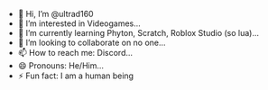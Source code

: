 - 👋 Hi, I’m @ultrad160
- 👀 I’m interested in Videogames...
- 🌱 I’m currently learning Phyton, Scratch, Roblox Studio (so lua)...
- 💞️ I’m looking to collaborate on no one...
- 📫 How to reach me: Discord...
- 😄 Pronouns: He/Him...
- ⚡ Fun fact: I am a human being

<!---
ultrad160/ultrad160 is a ✨ special ✨ repository because its `README.md` (this file) appears on your GitHub profile.
You can click the Preview link to take a look at your changes.
--->
